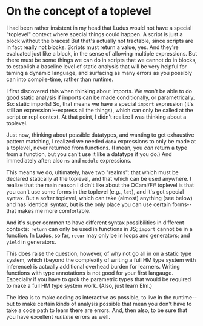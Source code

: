 # On the concept of a toplevel

I had been rather insistent in my head that Ludus would not have a special "toplevel" context where special things could happen. A script is just a block without the braces! But that's actually not tractable, since scripts are in fact really not blocks. Scripts must return a value, yes. And they're evaluated just like a block, in the sense of allowing multiple expressions. But there must be some things we can do in scripts that we cannot do in blocks, to establish a baseline level of static analysis that will be very helpful for taming a dynamic language, and surfacing as many errors as you possibly can into compile-time, rather than runtime.

I first discovered this when thinking about imports. We won't be able to do good static analysis if imports can be made conditionally, or parametrically. So: static imports! So, that means we have a special `import` expression (it's still an expression!--express all the things), which can only be called at the script or repl context. At that point, I didn't realize I was thinking about a toplevel.

Just now, thinking about possible datatypes, and wanting to get exhaustive pattern matching, I realized we needed `data` expressions to only be made at a toplevel, never returned from functions. (I mean, you _can_ return a type from a function, but you can't use it like a datatype if you do.) And immediately after: also `ns` and `module` expressions.

This means we do, ultimately, have two "realms": that which must be declared statically at the toplevel, and that which can be used anywhere. I realize that the main reason I didn't like about the OCaml/F# toplevel is that you can't use some forms in the toplevel (e.g., `let`), and it's got special syntax. But a softer toplevel, which can take (almost) anything (see below) and has identical syntax, but is the only place you can use certain forms--that makes me more comfortable.

And it's super common to have different syntax possibilities in different contexts: `return` can only be used in functions in JS; `import` cannot be in a function. In Ludus, so far, `recur` may only be in loops and generators; and `yield` in generators.

This does raise the question, however, of why not go all in on a static type system, which (beyond the complexity of writing a full HM type system with inference) is actually additional overhead burden for learners. Writing functions with type annotations is not good for your first langauge. Especially if you have to grok the parametric types that would be required to make a full HM type system work. (Also, just learn Elm.)

The idea is to make coding as interactive as possible, to live in the runtime--but to make certain kinds of analysis possible that mean you don't have to take a code path to learn there are errors. And, then also, to be sure that you have excellent _runtime_ errors as well.